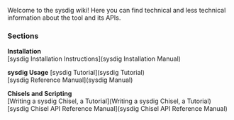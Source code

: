 Welcome to the sysdig wiki!
Here you can find technical and less technical information about the tool and its APIs.
### Sections
**Installation**  
[sysdig Installation Instructions](sysdig Installation Manual)  

**sysdig Usage**
[sysdig Tutorial](sysdig Tutorial)  
[sysdig Reference Manual](sysdig Manual)  

**Chisels and Scripting**  
[Writing a sysdig Chisel, a Tutorial](Writing a sysdig Chisel, a Tutorial)  
[sysdig Chisel API Reference Manual](sysdig Chisel API Reference Manual)

